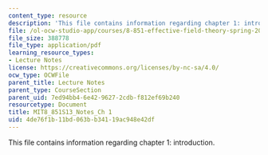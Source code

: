 ```yaml
---
content_type: resource
description: 'This file contains information regarding chapter 1: introduction.'
file: /ol-ocw-studio-app/courses/8-851-effective-field-theory-spring-2013/4de76f1b11bd063bb34119ac948e42df_MIT8_851S13_Introduction.pdf
file_size: 388778
file_type: application/pdf
learning_resource_types:
- Lecture Notes
license: https://creativecommons.org/licenses/by-nc-sa/4.0/
ocw_type: OCWFile
parent_title: Lecture Notes
parent_type: CourseSection
parent_uid: 7ed94bb4-6e42-9627-2cdb-f812ef69b240
resourcetype: Document
title: MIT8_851S13_Notes_Ch 1
uid: 4de76f1b-11bd-063b-b341-19ac948e42df
---
```

This file contains information regarding chapter 1: introduction.